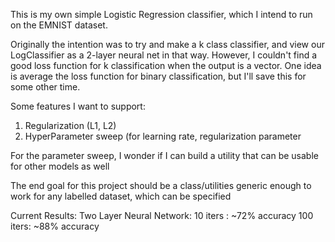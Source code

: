 This is my own simple Logistic Regression classifier, which I intend to run
on the EMNIST dataset.

Originally the intention was to try and make a k class classifier, and view
our LogClassifier as a 2-layer neural net in that way. However, I couldn't find
a good loss function for k classification when the output is a vector. One idea
is average the loss function for binary classification, but I'll save this for
some other time.

Some features I want to support:
1) Regularization (L1, L2)
2) HyperParameter sweep (for learning rate, regularization parameter

For the parameter sweep, I wonder if I can build a utility that can be usable
for other models as well

The end goal for this project should be a class/utilities generic enough 
to work for any labelled dataset, which can be specified

Current Results:
Two Layer Neural Network:
10 iters :  ~72% accuracy
100 iters:  ~88% accuracy


